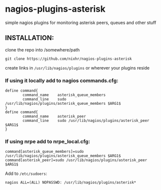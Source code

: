# nagios-plugins-asterisk
simple nagios plugins for monitoring asterisk peers, queues and other stuff

## INSTALLATION:
clone the repo into /somewhere/path
```
git clone https://github.com/nixhr/nagios-plugins-asterisk
```
create links in `/usr/lib/nagios/plugins` or wherever your plugins reside

### If using it locally add to nagios commands.cfg:
```
define command{
        command_name    asterisk_queue_members
        command_line    sudo /usr/lib/nagios/plugins/asterisk_queue_members $ARG1$
}
define command{
        command_name    asterisk_peer
        command_line    sudo /usr/lib/nagios/plugins/asterisk_peer $ARG1$
}
```

### If using nrpe add to nrpe_local.cfg:
```
command[asterisk_queue_members]=sudo /usr/lib/nagios/plugins/asterisk_queue_members $ARG1$
command[asterisk_peer]=sudo /usr/lib/nagios/plugins/asterisk_peer $ARG1$
```

Add to `/etc/sudoers`:
```
nagios ALL=(ALL) NOPASSWD: /usr/lib/nagios/plugins/asterisk*
```

